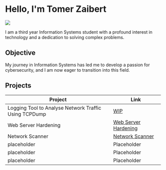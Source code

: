 # Hello, I'm Tomer Zaibert
<a href="https://linkedin.com/in/tomer-zaibert/"><img src="https://img.shields.io/badge/-LinkedIn-0072b1?&style=for-the-badge&logo=linkedin&logoColor=white" /></a>

I am a third year Information Systems student with a profound interest in technology and a dedication to solving complex problems.

## Objective

My journey in Information Systems has led me to develop a passion for cybersecurity, and I am now eager to transition into this field.

## Projects

| Project                                         | Link         |
|-----------------------------------------------|----------------------------|
| Logging Tool to Analyse Network Traffic Using TCPDump          | <a href="/">WIP</a>|
| Web Server Hardening | <a href="https://github.com/TomerZaibert/Web-Server-Hardening">Web Server Hardening</a>|
| Network Scanner         |  <a href="/">Network Scanner</a>|
| placeholder      | Placeholder|
| placeholder                  | Placeholder|
| placeholder | Placeholder|

